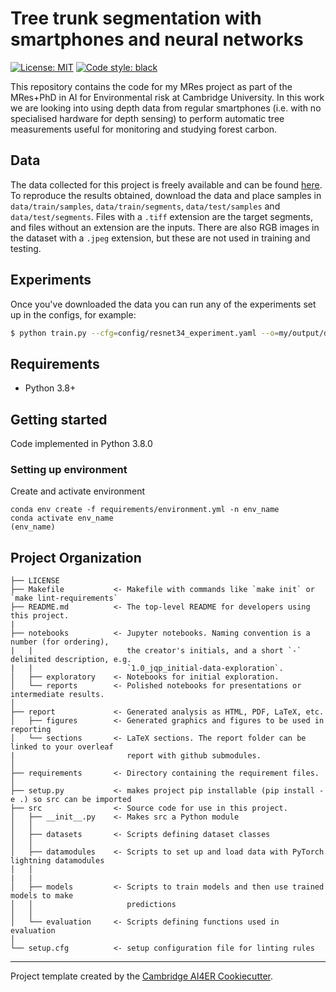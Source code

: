 # Tree trunk segmentation with smartphones and neural networks

 [![License: MIT](https://img.shields.io/badge/License-MIT-blue.svg)](https://opensource.org/licenses/MIT)
 <a href="https://github.com/psf/black"><img alt="Code style: black" src="https://img.shields.io/badge/code%20style-black-000000.svg"></a>


This repository contains the code for my MRes project as part of the MRes+PhD in AI for Environmental risk at Cambridge University. In this work we are looking into using depth data from regular smartphones (i.e. with no specialised hardware for depth sensing) to perform automatic tree measurements useful for monitoring and studying forest carbon. 

## Data 

The data collected for this project is freely available and can be found [here](https://doi.org/10.5281/zenodo.6787045). To reproduce the results obtained, download the data and place samples in `data/train/samples`, `data/train/segments`, `data/test/samples` and `data/test/segments`. Files with a `.tiff` extension are the target segments, and files without an extension are the inputs. There are also RGB images in the dataset with a `.jpeg` extension, but these are not used in training and testing. 

## Experiments

Once you've downloaded the data you can run any of the experiments set up in the configs, for example: 

```bash
$ python train.py --cfg=config/resnet34_experiment.yaml --o=my/output/dir
```


## Requirements
- Python 3.8+

## Getting started

Code implemented in Python 3.8.0

### Setting up environment

Create and activate environment

```
conda env create -f requirements/environment.yml -n env_name 
conda activate env_name 
(env_name)
```

## Project Organization
```
├── LICENSE
├── Makefile           <- Makefile with commands like `make init` or `make lint-requirements`
├── README.md          <- The top-level README for developers using this project.
|
├── notebooks          <- Jupyter notebooks. Naming convention is a number (for ordering),
|   |                     the creator's initials, and a short `-` delimited description, e.g.
|   |                     `1.0_jqp_initial-data-exploration`.
│   ├── exploratory    <- Notebooks for initial exploration.
│   └── reports        <- Polished notebooks for presentations or intermediate results.
│
├── report             <- Generated analysis as HTML, PDF, LaTeX, etc.
│   ├── figures        <- Generated graphics and figures to be used in reporting
│   └── sections       <- LaTeX sections. The report folder can be linked to your overleaf
|                         report with github submodules.
│
├── requirements       <- Directory containing the requirement files.
│
├── setup.py           <- makes project pip installable (pip install -e .) so src can be imported
├── src                <- Source code for use in this project.
│   ├── __init__.py    <- Makes src a Python module
│   │
│   ├── datasets       <- Scripts defining dataset classes
│   │
│   ├── datamodules    <- Scripts to set up and load data with PyTorch lightning datamodules
│   │
|   |
│   ├── models         <- Scripts to train models and then use trained models to make
│   │                     predictions
│   │
│   └── evaluation     <- Scripts defining functions used in evaluation
│
└── setup.cfg          <- setup configuration file for linting rules
```
---

Project template created by the [Cambridge AI4ER Cookiecutter](https://github.com/ai4er-cdt/ai4er-cookiecutter).
